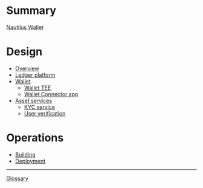 # Summary

[Nautilus Wallet](nautilus-wallet.md)

# Design

- [Overview](design/overview.md)
- [Ledger platform](design/ledger-platform.md)
- [Wallet](design/wallet.md)
  - [Wallet TEE](design/wallet-tee.md)
  - [Wallet Connector app](design/wallet-connector-app.md)
- [Asset services](design/asset-services.md)
  - [KYC service]()
  - [User verification]()

# Operations

- [Building]()
- [Deployment]()

---

[Glossary]()
